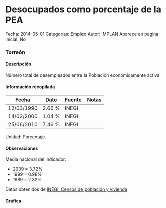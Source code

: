 Desocupados como porcentaje de la PEA
=====

Fecha: 2014-05-01
Categorías: Empleo
Autor: IMPLAN
Aparece en pagina inicial: No

### Torreón

#### Descripción

Número total de desempleados entre la Población económicamente activa

<!-- break -->

#### Información recopilada

<table class="table table-hover table-bordered matriz">
  <thead>
    <tr><th>Fecha</th><th>Dato</th><th>Fuente</th><th>Notas</th></tr>
  </thead>
  <tbody>
    <tr><td class="centrado">12/03/1990</td><td class="derecha">2.66 %</td><td>INEGI</td><td></td></tr>
    <tr><td class="centrado">14/02/2000</td><td class="derecha">1.04 %</td><td>INEGI</td><td></td></tr>
    <tr><td class="centrado">25/06/2010</td><td class="derecha">7.46 %</td><td>INEGI</td><td></td></tr>
  </tbody>
</table>

Unidad: Porcentaje.

#### Observaciones

Media nacional del indicador:

- 2009 = 3.72%
- 1999 = 0.98%
- 1989 = 2.32%

Datos obtenidos de [INEGI. Censos de población y vivienda](http://www.inegi.org.mx/sistemas/consulta_resultados/iter2010.aspx?c=27329&s=est)

#### Gráfica

<div id="Morrisbjlyzmln" class="grafica"></div>
<script>
new Morris.Line({
element: 'Morrisbjlyzmln',
data: [{ fecha: '1990-03-12', dato: 2.6600 },{ fecha: '2000-02-14', dato: 1.0400 },{ fecha: '2010-06-25', dato: 7.4600 }],
xkey: 'fecha',
ykeys: ['dato'],
labels: ['Dato'],
lineColors: ['#FF5B02'],
xLabelFormat: function(d) { return d.getDate()+'/'+(d.getMonth()+1)+'/'+d.getFullYear(); },
dateFormat: function(ts) { var d = new Date(ts); return d.getDate() + '/' + (d.getMonth() + 1) + '/' + d.getFullYear(); }
});
</script>
